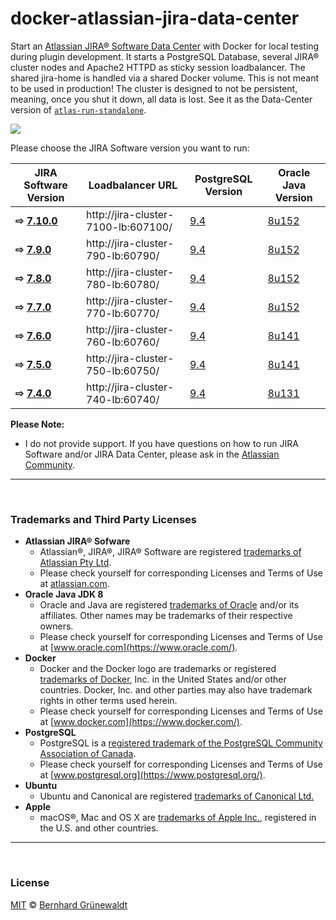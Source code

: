 # docker-atlassian-jira-data-center

Start an [Atlassian JIRA® Software Data Center](https://de.atlassian.com/enterprise/data-center) with Docker for local testing during plugin development.
It starts a PostgreSQL Database, several JIRA® cluster nodes and Apache2 HTTPD as sticky session loadbalancer. The shared jira-home is handled via a shared Docker volume. This is not meant to be used in production! The cluster is designed to not be persistent, meaning, once you shut it down, all data is lost. See it as the Data-Center version of [`atlas-run-standalone`](https://developer.atlassian.com/docs/developer-tools/working-with-the-sdk/command-reference/atlas-run-standalone).

[![](https://codeclou.github.io/docker-atlassian-jira-data-center/img/manage-jira-cluster-logo.svg)](https://github.com/codeclou/docker-atlassian-jira-data-center)


Please choose the JIRA Software version you want to run:

|JIRA Software Version | Loadbalancer URL | PostgreSQL Version | Oracle Java Version |
|-------------------|--------------------|-----------------|-----------------------|
| **⇨ [7.10.0](https://github.com/codeclou/docker-atlassian-jira-data-center/blob/master/7.10.0)** | http://jira-cluster-7100-lb:607100/ | [9.4](https://hub.docker.com/_/postgres/) | [8u152](https://github.com/codeclou/docker-atlassian-base-images/blob/jira-software-7.10.0/Dockerfile) |
| **⇨ [7.9.0](https://github.com/codeclou/docker-atlassian-jira-data-center/blob/master/7.9.0)** | http://jira-cluster-790-lb:60790/ | [9.4](https://hub.docker.com/_/postgres/) | [8u152](https://github.com/codeclou/docker-atlassian-base-images/blob/jira-software-7.9.0/Dockerfile) |
| **⇨ [7.8.0](https://github.com/codeclou/docker-atlassian-jira-data-center/blob/master/7.8.0)** | http://jira-cluster-780-lb:60780/ | [9.4](https://hub.docker.com/_/postgres/) | [8u152](https://github.com/codeclou/docker-atlassian-base-images/blob/jira-software-7.8.0/Dockerfile) |
| **⇨ [7.7.0](https://github.com/codeclou/docker-atlassian-jira-data-center/blob/master/7.7.0)** | http://jira-cluster-770-lb:60770/ | [9.4](https://hub.docker.com/_/postgres/) | [8u152](https://github.com/codeclou/docker-atlassian-base-images/blob/jira-software-7.7.0/Dockerfile) |
| **⇨ [7.6.0](https://github.com/codeclou/docker-atlassian-jira-data-center/blob/master/7.6.0)** | http://jira-cluster-760-lb:60760/ | [9.4](https://hub.docker.com/_/postgres/) | [8u141](https://github.com/codeclou/docker-atlassian-base-images/blob/jira-software-7.6.0/Dockerfile) |
| **⇨ [7.5.0](https://github.com/codeclou/docker-atlassian-jira-data-center/blob/master/7.5.0)** | http://jira-cluster-750-lb:60750/ | [9.4](https://hub.docker.com/_/postgres/) | [8u141](https://github.com/codeclou/docker-atlassian-base-images/blob/jira-software-7.5.0/Dockerfile) |
| **⇨ [7.4.0](https://github.com/codeclou/docker-atlassian-jira-data-center/blob/master/7.4.0)** | http://jira-cluster-740-lb:60740/ | [9.4](https://hub.docker.com/_/postgres/) | [8u131](https://github.com/codeclou/docker-atlassian-base-images/blob/jira-software-7.4.0/Dockerfile) |

**Please Note:**
 * I do not provide support. If you have questions on how to run JIRA Software and/or JIRA Data Center, please ask in the
[Atlassian Community](https://community.atlassian.com/).

-----

&nbsp;

### Trademarks and Third Party Licenses

 * **Atlassian JIRA® Sofware**
   * Atlassian®, JIRA®, JIRA® Software are registered [trademarks of Atlassian Pty Ltd](https://de.atlassian.com/legal/trademark).
   * Please check yourself for corresponding Licenses and Terms of Use at [atlassian.com](https://atlassian.com).
 * **Oracle Java JDK 8**
   * Oracle and Java are registered [trademarks of Oracle](https://www.oracle.com/legal/trademarks.html) and/or its affiliates. Other names may be trademarks of their respective owners.
   * Please check yourself for corresponding Licenses and Terms of Use at [www.oracle.com](https://www.oracle.com/).
 * **Docker**
   * Docker and the Docker logo are trademarks or registered [trademarks of Docker](https://www.docker.com/trademark-guidelines), Inc. in the United States and/or other countries. Docker, Inc. and other parties may also have trademark rights in other terms used herein.
   * Please check yourself for corresponding Licenses and Terms of Use at [www.docker.com](https://www.docker.com/).
 * **PostgreSQL**
   * PostgreSQL is a [registered trademark of the PostgreSQL Community Association of Canada](https://wiki.postgresql.org/wiki/Trademark_Policy).
   * Please check yourself for corresponding Licenses and Terms of Use at [www.postgresql.org](https://www.postgresql.org/).
 * **Ubuntu**
   * Ubuntu and Canonical are registered [trademarks of Canonical Ltd.](https://www.ubuntu.com/legal/short-terms)
 * **Apple**
   * macOS®, Mac and OS X are [trademarks of Apple Inc.](http://www.apple.com/legal/intellectual-property/trademark/appletmlist.html), registered in the U.S. and other countries.

-----

&nbsp;

### License

[MIT](https://github.com/codeclou/docker-atlassian-jira-data-center/blob/master/LICENSE) © [Bernhard Grünewaldt](https://github.com/clouless)
